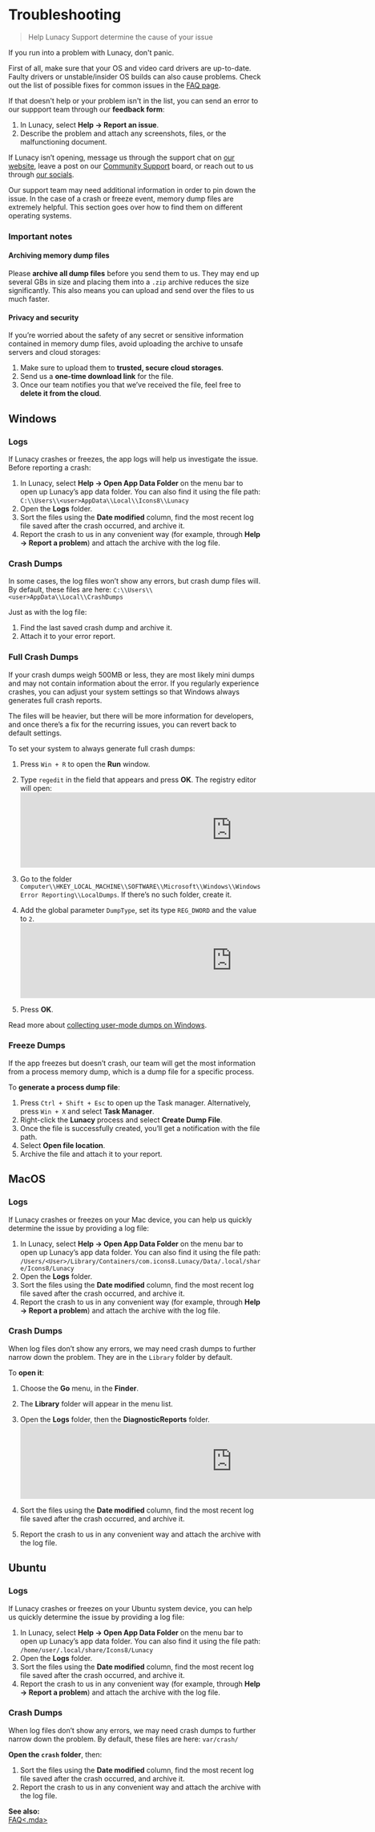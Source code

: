 # Troubleshooting

> Help Lunacy Support determine the cause of your issue


If you run into a problem with Lunacy, don't panic. 

First of all, make sure that your OS and video card drivers are up-to-date. Faulty drivers or unstable/insider OS builds can also cause problems. Check out the list of possible fixes for common issues in the <a href="https://lunacy.docs.icons8.com/raw/faq.md#questions-about-possible-issues" target="_blank">FAQ page</a>. 

If that doesn't help or your problem isn't in the list, you can send an error to our suppport team through our **feedback form**: 

1. In Lunacy, select **Help → Report an issue**. 
2. Describe the problem and attach any screenshots, files, or the malfunctioning document.

If Lunacy isn’t opening, message us through the support chat on <a href="https://icons8.com/" target="_blank">our website</a>, leave a post on our <a href="https://community.icons8.com/" target="_blank">Community Support</a> board, or reach out to us through <a href="https://lunacy.docs.icons8.com/raw/contact.md#our-socials" target="_blank">our socials</a>.

Our support team may need additional information in order to pin down the issue. In the case of a crash or freeze event, memory dump files are extremely helpful. This section goes over how to find them on different operating systems.

### Important notes

#### Archiving memory dump files

Please **archive all dump files** before you send them to us. They may end up several GBs in size and placing them into a `.zip` archive reduces the size significantly. This also means you can upload and send over the files to us much faster. 

#### Privacy and security

If you’re worried about the safety of any secret or sensitive information contained in memory dump files, avoid uploading the archive to unsafe servers and cloud storages:

1. Make sure to upload them to **trusted, secure cloud storages**.
2. Send us a **one-time download link** for the file. 
3. Once our team notifies you that we’ve received the file, feel free to **delete it from the cloud**. 

## Windows

### Logs

If Lunacy crashes or freezes, the app logs will help us investigate the issue. Before reporting a crash:

1. In Lunacy, select **Help → Open App Data Folder** on the menu bar to open up Lunacy’s app data folder. You can also find it using the file path: `C:\\Users\\<user>AppData\\Local\\Icons8\\Lunacy`
2. Open the **Logs** folder.
3. Sort the files using the **Date modified** column, find the most recent log file saved after the crash occurred, and archive it.
4. Report the crash to us in any convenient way (for example, through **Help → Report a problem**) and attach the archive with the log file.

### Crash Dumps

In some cases, the log files won’t show any errors, but crash dump files will. By default, these files are here:  `C:\\Users\\<user>AppData\\Local\\CrashDumps` 

Just as with the log file:

1. Find the last saved crash dump and archive it.
2. Attach it to your error report.

### Full Crash Dumps

If your crash dumps weigh 500MB or less, they are most likely mini dumps and may not contain information about the error. If you regularly experience crashes, you can adjust your system settings so that Windows always generates full crash reports.

The files will be heavier, but there will be more information for developers, and once there’s a fix for the recurring issues, you can revert back to default settings.

To set your system to always generate full crash dumps:

1. Press `Win + R` to open the **Run** window.
2. Type `regedit` in the field that appears and press **OK**. The registry editor will open:
    <embed type="image/svg+xml" alt="registry_windows" src="https://cdn-eu.icons8.com/docs/Dko8QE6mZ06fz2gAGGUBbA/voKLGnITskm7NduB8OcNUQ.svg" width="844" /> 

3. Go to the folder `Computer\\HKEY_LOCAL_MACHINE\\SOFTWARE\\Microsoft\\Windows\\Windows Error Reporting\\LocalDumps`. If there’s no such folder, create it.
4. Add the global parameter `DumpType`, set its type `REG_DWORD` and the value to `2`.
    <embed type="image/svg+xml" alt="registry_parameter" src="https://cdn-eu.icons8.com/docs/Dko8QE6mZ06fz2gAGGUBbA/xZCAmcDfPEynzqmotstJLA.svg" width="844" /> 

5. Press **OK**.

Read more about <a href="https://learn.microsoft.com/en-us/windows/win32/wer/collecting-user-mode-dumps" target="_blank">collecting user-mode dumps on Windows</a>.

### Freeze Dumps

If the app freezes but doesn’t crash, our team will get the most information from a process memory dump, which is a dump file for a specific process.

To **generate a process dump file**:

1. Press `Ctrl + Shift + Esc` to open up the Task manager. Alternatively, press `Win + X` and select **Task Manager**.
2. Right-click the **Lunacy** process and select **Create Dump File**.
3. Once the file is successfully created, you’ll get a notification with the file path. 
4. Select **Open file location**.
5. Archive the file and attach it to your report.

## MacOS

### Logs

If Lunacy crashes or freezes on your Mac device, you can help us quickly determine the issue by providing a log file:

1. In Lunacy, select **Help → Open App Data Folder** on the menu bar to open up Lunacy’s app data folder. You can also find it using the file path: `/Users/<User>/Library/Containers/com.icons8.Lunacy/Data/.local/share/Icons8/Lunacy`
2. Open the **Logs** folder.
3. Sort the files using the **Date modified** column, find the most recent log file saved after the crash occurred, and archive it.
4. Report the crash to us in any convenient way (for example, through **Help → Report a problem**) and attach the archive with the log file.

### Crash Dumps

When log files don’t show any errors, we may need crash dumps to further narrow down the problem. They are in the `Library` folder by default. 

To **open it**:

1. Choose the **Go** menu, in the **Finder**.
2. The **Library** folder will appear in the menu list. 
3. Open the **Logs** folder, then the **DiagnosticReports** folder.
    <embed type="image/svg+xml" alt="mac_diagnostic_reports" src="https://cdn-eu.icons8.com/docs/Dko8QE6mZ06fz2gAGGUBbA/6jmnh7QL0k2y1WvnJCY5_g.svg" width="844" /> 

4. Sort the files using the **Date modified** column, find the most recent log file saved after the crash occurred, and archive it.
5. Report the crash to us in any convenient way and attach the archive with the log file.

## Ubuntu
### Logs

If Lunacy crashes or freezes on your Ubuntu system device, you can help us quickly determine the issue by providing a log file:

1. In Lunacy, select **Help → Open App Data Folder** on the menu bar to open up Lunacy’s app data folder. You can also find it using the file path: `/home/user/.local/share/Icons8/Lunacy`
2. Open the **Logs** folder.
3. Sort the files using the **Date modified** column, find the most recent log file saved after the crash occurred, and archive it.
4. Report the crash to us in any convenient way (for example, through **Help → Report a problem**) and attach the archive with the log file.

### Crash Dumps

When log files don’t show any errors, we may need crash dumps to further narrow down the problem. By default, these files are here: `var/crash/` 

**Open the `crash` folder**, then:

1. Sort the files using the **Date modified** column, find the most recent log file saved after the crash occurred, and archive it.
2. Report the crash to us in any convenient way and attach the archive with the log file.

**See also:**<br><a href="https://lunacy.docs.icons8.com/raw/" target="_blank">FAQ<.mda>
